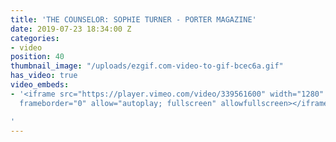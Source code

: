 ```yaml
---
title: 'THE COUNSELOR: SOPHIE TURNER - PORTER MAGAZINE'
date: 2019-07-23 18:34:00 Z
categories:
- video
position: 40
thumbnail_image: "/uploads/ezgif.com-video-to-gif-bcec6a.gif"
has_video: true
video_embeds:
- '<iframe src="https://player.vimeo.com/video/339561600" width="1280" height="720"
  frameborder="0" allow="autoplay; fullscreen" allowfullscreen></iframe>

'
---
```


